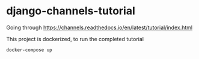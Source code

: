 # django-channels-tutorial
Going through https://channels.readthedocs.io/en/latest/tutorial/index.html

This project is dockerized, to run the completed tutorial
```
docker-compose up
```

